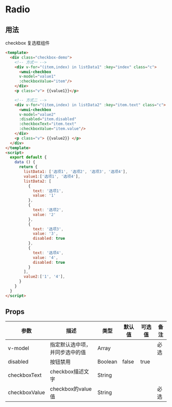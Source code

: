 # Radio

## 用法

checkbox 复选框组件

```html
<template>
  <div class="checkbox-demo">
    <!-- 方式一 -->
    <div v-for="(item,index) in listData1" :key="index" class="c">
      <wmui-checkbox 
      v-model="value1"
      :checkboxValue="item"/>
    </div>
    <p class="v"> {{value1}}</p>

    <!-- 方式二 -->
    <div v-for="(item,index) in listData2" :key="item.text" class="c">
      <wmui-checkbox 
      v-model="value2" 
      :disabled="item.disabled"
      :checkboxText="item.text"
      :checkboxValue="item.value"/>
    </div>
    <p class="v"> {{value2}} </p>
  </div>
</template>
<script>
  export default {
    data () {
      return {
        listData1: ['选项1', '选项2', '选项3', '选项4'],
        value1:['选项1', '选项4'],
        listData2: [
          {
            text: '选项1',
            value: '1'
          },
          {
            text: '选项2',
            value: '2'
          },
          {
            text: '选项3',
            value: '3',
            disabled: true
          },
          {
            text: '选项4',
            value: '4',
            disabled: true
          }
        ],
        value2:['1', '4'],
      }
    }
  }
</script>
```

## Props

| 参数 | 描述 | 类型 | 默认值 | 可选值 | 备注 |
|------|-----|------|--------|-------| ---- |
| v-model  | 指定默认选中项，并同步选中的值 | Array |  |  | 必选 |
| disabled  | 按钮禁用 | Boolean | false | true | 
| checkboxText | checkbox描述文字 | String |
| checkboxValue | checkbox的value值 | String | | | 必选 |


